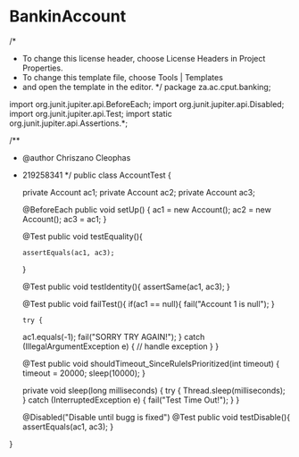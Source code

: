 # BankinAccount
/*
 * To change this license header, choose License Headers in Project Properties.
 * To change this template file, choose Tools | Templates
 * and open the template in the editor.
 */
package za.ac.cput.banking;


import org.junit.jupiter.api.BeforeEach;
import org.junit.jupiter.api.Disabled;
import org.junit.jupiter.api.Test;
import static org.junit.jupiter.api.Assertions.*;

/**
 * @author Chriszano Cleophas
 *  219258341
 */
public class AccountTest {
    
    private Account ac1;
    private Account ac2;
    private Account ac3;
    
    @BeforeEach
    public void setUp() {
        ac1 = new Account();
        ac2 = new Account();
        ac3 = ac1;
    }
    
    @Test
    public void testEquality(){
        
        assertEquals(ac1, ac3);
    }
    
    @Test
    public void testIdentity(){
        assertSame(ac1, ac3);
    }
    
    @Test
    public void failTest(){
        if(ac1 == null){
            fail("Account 1 is null");
        }
        
        try {
      ac1.equals(-1);
      fail("SORRY TRY AGAIN!");
    } catch (IllegalArgumentException e) {
      // handle exception
    }
    }
    
 
    @Test
    public void shouldTimeout_SinceRuleIsPrioritized(int timeout) {
        timeout = 20000;
        sleep(10000);
    }

    private void sleep(long milliseconds) {
        try {
            Thread.sleep(milliseconds);
        } catch (InterruptedException e) {
            fail("Test Time Out!");
        }
    }
    
    @Disabled("Disable until bugg is fixed")
    @Test
    public void testDisable(){
        assertEquals(ac1, ac3);
    }
    
    
    
}
